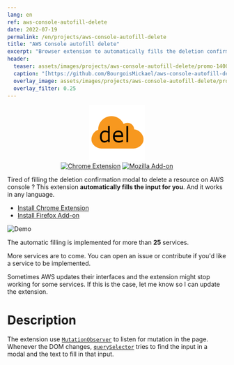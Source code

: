 ```yaml
---
lang: en
ref: aws-console-autofill-delete
date: 2022-07-19
permalink: /en/projects/aws-console-autofill-delete
title: "AWS Console autofill delete"
excerpt: "Browser extension to automatically fills the deletion confirmation input"
header:
  teaser: assets/images/projects/aws-console-autofill-delete/promo-1400.png
  caption: "[https://github.com/BourgoisMickael/aws-console-autofill-delete](https://github.com/BourgoisMickael/aws-console-autofill-delete){:target='_blank'}"
  overlay_image: assets/images/projects/aws-console-autofill-delete/promo-medium.png
  overlay_filter: 0.25
---
```

<p align="center">
  <img src="/assets/images/projects/aws-console-autofill-delete/logo.png" alt="logo" />
  <br/>
  <a href="https://chrome.google.com/webstore/detail/aws-console-autofill-dele/hmndplgjjgpdbcofbmbiejojppbgdbbg"><img alt="Chrome Extension" src="https://img.shields.io/chrome-web-store/v/hmndplgjjgpdbcofbmbiejojppbgdbbg"/></a>
  <a href="https://addons.mozilla.org/en-US/firefox/addon/aws-console-autofill-delete/"><img alt="Mozilla Add-on" src="https://img.shields.io/amo/v/aws-console-autofill-delete"/></a>
</p>


Tired of filling the deletion confirmation modal to delete a resource on AWS console ? This extension **automatically fills the input for you**. And it works in any language.

- [Install Chrome Extension](https://chrome.google.com/webstore/detail/aws-console-autofill-dele/hmndplgjjgpdbcofbmbiejojppbgdbbg)
- [Install Firefox Add-on](https://addons.mozilla.org/en-US/firefox/addon/aws-console-autofill-delete/)


![Demo](/assets/images/projects/aws-console-autofill-delete/demo.gif)

The automatic filling is implemented for more than **25** services.

More services are to come. You can open an issue or contribute if you'd like a service to be implemented.

Sometimes AWS updates their interfaces and the extension might stop working for some services. If this is the case, let me know so I can update the extension.

# Description

The extension use [`MutationObserver`](https://developer.mozilla.org/en-US/docs/Web/API/MutationObserver) to listen for mutation in the page. Whenever the DOM changes, [`querySelector`](https://developer.mozilla.org/en-US/docs/Web/API/Document/querySelector) tries to find the input in a modal and the text to fill in that input.

